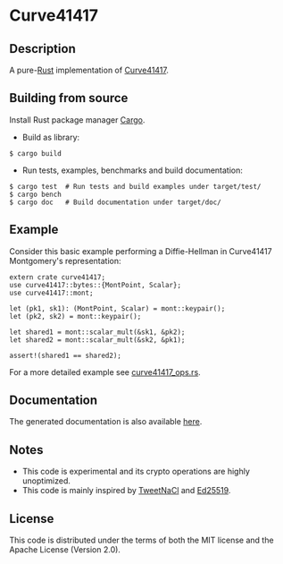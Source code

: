 # Curve41417

## Description

A pure-[Rust](http://www.rust-lang.org/) implementation of [Curve41417](http://safecurves.cr.yp.to/).


## Building from source

Install Rust package manager [Cargo](https://github.com/rust-lang/cargo).

* Build as library:

```
$ cargo build
```

* Run tests, examples, benchmarks and build documentation:

```
$ cargo test  # Run tests and build examples under target/test/
$ cargo bench
$ cargo doc   # Build documentation under target/doc/
```


## Example

Consider this basic example performing a Diffie-Hellman in Curve41417 Montgomery's representation:

```
extern crate curve41417;
use curve41417::bytes::{MontPoint, Scalar};
use curve41417::mont;

let (pk1, sk1): (MontPoint, Scalar) = mont::keypair();
let (pk2, sk2) = mont::keypair();

let shared1 = mont::scalar_mult(&sk1, &pk2);
let shared2 = mont::scalar_mult(&sk2, &pk1);

assert!(shared1 == shared2);
```

For a more detailed example see [curve41417_ops.rs](examples/curve41417_ops.rs).


## Documentation

The generated documentation is also available [here](http://seb.dbzteam.org/curve41417.rs/curve41417/).


## Notes

* This code is experimental and its crypto operations are highly unoptimized.
* This code is mainly inspired by [TweetNaCl](http://tweetnacl.cr.yp.to/) and [Ed25519](http://ed25519.cr.yp.to/software.html).


## License

This code is distributed under the terms of both the MIT license and the Apache License (Version 2.0).
